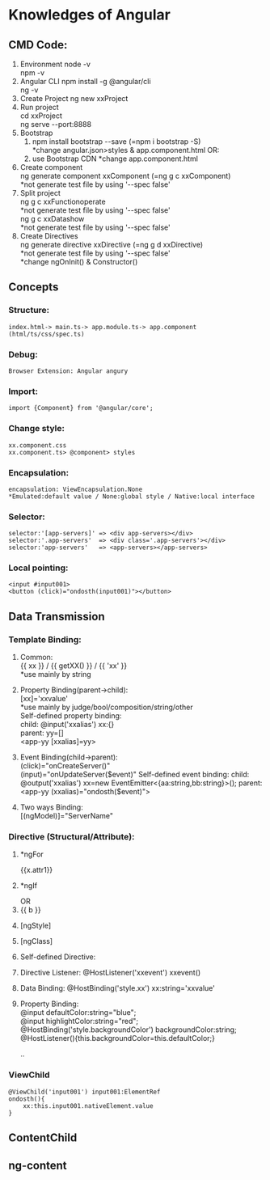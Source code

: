 # Knowledges of Angular

## CMD Code:  
1. Environment
    node -v  
    npm -v  
2. Angular CLI
    npm install -g @angular/cli  
    ng -v  
3. Create Project 
    ng new xxProject  
4. Run project  
    cd xxProject  
    ng serve --port:8888  
5. Bootstrap  
    1) npm install bootstrap --save (=npm i bootstrap -S)  
    *change angular.json>styles & app.component.html
    OR:
    2) use Bootstrap CDN
    *change app.component.html
6. Create component  
    ng generate component xxComponent (=ng g c xxComponent)  
    *not generate test file by using '--spec false'  
7. Split project  
    ng g c xxFunctionoperate  
    *not generate test file by using '--spec false'  
    ng g c xxDatashow  
    *not generate test file by using '--spec false'  
8. Create Directives  
    ng generate directive xxDirective (=ng g d xxDirective)  
    *not generate test file by using '--spec false'  
    *change ngOnInit() & Constructor()

## Concepts
### Structure:  
    index.html-> main.ts-> app.module.ts-> app.component (html/ts/css/spec.ts)  

### Debug:  
    Browser Extension: Angular angury  

### Import:  
    import {Component} from '@angular/core';  

### Change style:  
    xx.component.css  
    xx.component.ts> @component> styles  

### Encapsulation:  
    encapsulation: ViewEncapsulation.None  
    *Emulated:default value / None:global style / Native:local interface  

### Selector:  
    selector:'[app-servers]' => <div app-servers></div>  
    selector:'.app-servers'  => <div class='.app-servers'></div>  
    selector:'app-servers'   => <app-servers></app-servers>  

### Local pointing:  
    <input #input001>  
    <button (click)="ondosth(input001)"></button>  

## Data Transmission  
### Template Binding:  
1. Common:  
    {{ xx }} / {{ getXX() }} / {{ 'xx' }}  
    *use mainly by string  

2. Property Binding(parent->child):  
    [xx]='xxvalue'  
    *use mainly by judge/bool/composition/string/other  
    Self-defined property binding:  
        child: @input('xxalias') xx:{}  
        parent: yy=[]  
        <app-yy [xxalias]=yy>  

3. Event Binding(child->parent):  
    (click)="onCreateServer()"  
    (input)="onUpdateServer($event)"  
    Self-defined event binding:  
        child: @output('xxalias') xx=new EventEmitter<{aa:string,bb:string}>();  
        parent: <app-yy (xxalias)="ondosth($event)">  

4. Two ways Binding:  
    [(ngModel)]="ServerName"  

### Directive (Structural/Attribute):  
1. *ngFor  
    <p *ngFor="let x of xx;let i=index" >  
        {{x.attr1}}  
    </p>  
2. *ngIf  
    <p *ngIf="xx;else yy"></p>  
    <ng-template #yy>  
    OR  
    <div *ngIf="aa">  
        <li *ngFor="let b of bb">  
            {{ b }}  
        </li>  
    </div>  
3. [ngStyle]  
    <p [ngStyle]="{color:getColor()}"></p>  
    <p [ngStyle]="{color:aa%2!==0?'red':'blue'}">  
4. [ngClass]  
    <p [ngClass]="{xxClass:aa%2!==0}"></p>  
5. Self-defined Directive:

6. Directive Listener:
    @HostListener('xxevent') xxevent()  
    
7. Data Binding:
    @HostBinding('style.xx') xx:string='xxvalue'  

8. Property Binding:  
    @input defaultColor:string="blue";  
    @input highlightColor:string="red";  
    @HostBinding('style.backgroundColor') backgroundColor:string;  
    @HostListener(){this.backgroundColor=this.defaultColor;}  
    <p [appxx]="'red'" [defaultColor]="'blue'">..</p>  
    
### ViewChild  
    @ViewChild('input001') input001:ElementRef  
    ondosth(){  
        xx:this.input001.nativeElement.value  
    }  
  
## ContentChild

## ng-content
